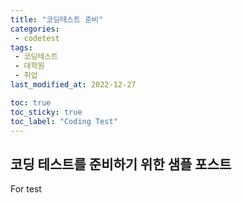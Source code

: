 ```yaml
---
title: "코딩테스트 준비"
categories:
 - codetest
tags:
 - 코딩테스트
 - 대학원
 - 취업
last_modified_at: 2022-12-27

toc: true
toc_sticky: true
toc_label: "Coding Test"
---
```


## 코딩 테스트를 준비하기 위한 샘플 포스트

For test
